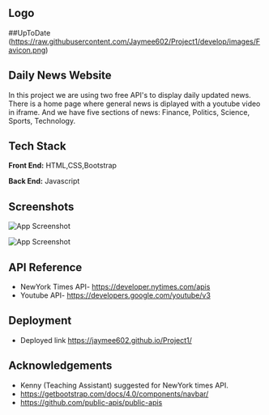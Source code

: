 ## Logo
##UpToDate
(https://raw.githubusercontent.com/Jaymee602/Project1/develop/images/Favicon.png)

## Daily News Website

In this project we are using two free API's to display daily updated news. There is a home page where general news is diplayed with a youtube video in iframe. And we have five sections of news: Finance, Politics, Science, Sports, Technology.

## Tech Stack

**Front End:** HTML,CSS,Bootstrap

**Back End:** Javascript

## Screenshots

![App Screenshot](https://raw.githubusercontent.com/Jaymee602/Project1/test/navbar/Sceenshots/Screenshot%20(15).png)

![App Screenshot](https://raw.githubusercontent.com/Jaymee602/Project1/test/navbar/Sceenshots/Screenshot%20(20).png)


## API Reference

- NewYork Times API- https://developer.nytimes.com/apis
- Youtube API- https://developers.google.com/youtube/v3

## Deployment

- Deployed link
https://jaymee602.github.io/Project1/

## Acknowledgements

 - Kenny (Teaching Assistant) suggested for NewYork times API.
 - https://getbootstrap.com/docs/4.0/components/navbar/
 - https://github.com/public-apis/public-apis
